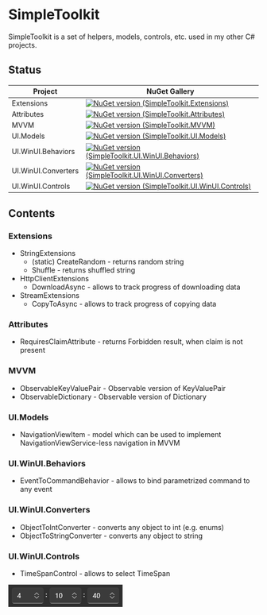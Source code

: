 # SimpleToolkit

SimpleToolkit is a set of helpers, models, controls, etc. used in my other C# projects.

## Status

| Project | NuGet Gallery |
| ------- | ------------- |
| Extensions | [![NuGet version (SimpleToolkit.Extensions)](https://img.shields.io/nuget/v/SimpleToolkit.Extensions.svg?style=flat-square)](https://www.nuget.org/packages/SimpleToolkit.Extensions/) |
| Attributes | [![NuGet version (SimpleToolkit.Attributes)](https://img.shields.io/nuget/v/SimpleToolkit.Attributes.svg?style=flat-square)](https://www.nuget.org/packages/SimpleToolkit.Attributes/) |
| MVVM | [![NuGet version (SimpleToolkit.MVVM)](https://img.shields.io/nuget/v/SimpleToolkit.MVVM.svg?style=flat-square)](https://www.nuget.org/packages/SimpleToolkit.MVVM/) |
| UI.Models | [![NuGet version (SimpleToolkit.UI.Models)](https://img.shields.io/nuget/v/SimpleToolkit.UI.Models.svg?style=flat-square)](https://www.nuget.org/packages/SimpleToolkit.UI.Models/) |
| UI.WinUI.Behaviors | [![NuGet version (SimpleToolkit.UI.WinUI.Behaviors)](https://img.shields.io/nuget/v/SimpleToolkit.UI.WinUI.Behaviors.svg?style=flat-square)](https://www.nuget.org/packages/SimpleToolkit.UI.WinUI.Behaviors/) |
| UI.WinUI.Converters | [![NuGet version (SimpleToolkit.UI.WinUI.Converters)](https://img.shields.io/nuget/v/SimpleToolkit.UI.WinUI.Converters.svg?style=flat-square)](https://www.nuget.org/packages/SimpleToolkit.UI.WinUI.Converters/) |
| UI.WinUI.Controls | [![NuGet version (SimpleToolkit.UI.WinUI.Controls)](https://img.shields.io/nuget/v/SimpleToolkit.UI.WinUI.Controls.svg?style=flat-square)](https://www.nuget.org/packages/SimpleToolkit.UI.WinUI.Controls/) |

## Contents

### Extensions

* StringExtensions
    - (static) CreateRandom - returns random string
    - Shuffle - returns shuffled string
* HttpClientExtensions
    - DownloadAsync - allows to track progress of downloading data
* StreamExtensions
    - CopyToAsync - allows to track progress of copying data

### Attributes

* RequiresClaimAttribute - returns Forbidden result, when claim is not present

### MVVM

* ObservableKeyValuePair - Observable version of KeyValuePair
* ObservableDictionary - Observable version of Dictionary

### UI.Models

* NavigationViewItem - model which can be used to implement NavigationViewService-less navigation in MVVM

### UI.WinUI.Behaviors

* EventToCommandBehavior - allows to bind parametrized command to any event

### UI.WinUI.Converters

* ObjectToIntConverter - converts any object to int (e.g. enums)
* ObjectToStringConverter - converts any object to string

### UI.WinUI.Controls

* TimeSpanControl - allows to select TimeSpan

![alt text](https://raw.githubusercontent.com/mateuszskoczek/SimpleToolkit/master/.github/images/timespancontrol.png)
